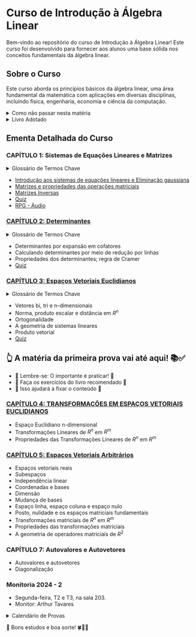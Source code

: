 # Curso de Introdução à Álgebra Linear

Bem-vindo ao repositório do curso de Introdução à Álgebra Linear! Este curso foi desenvolvido para fornecer aos alunos uma base sólida nos conceitos fundamentais da álgebra linear.

## Sobre o Curso

Este curso aborda os princípios básicos da álgebra linear, uma área fundamental da matemática com aplicações em diversas disciplinas, incluindo física, engenharia, economia e ciência da computação.

<details>
  <summary>Como não passar nesta matéria</summary>

  # Como não passar nesta matéria

  Olá, queridos alunos! Vamos falar sobre como ter sucesso neste curso? Não? Ah, você quer saber como não passar?
  Aqui vai um guia infalível para garantir que você não passe nesta matéria. Siga estas dicas e o insucesso será seu fiel companheiro!

  ## 1. Estude só na véspera da prova - o segredo do fracasso!

  Lembre-se: a universidade é igualzinha ao ensino médio! Aquelas matérias complexas e extensas? Pfff, besteira! Você consegue absorver todo esse conteúdo em uma única noite de estudos intensos. Afinal, quem precisa de tempo para processar informações, não é mesmo?

  Ignore completamente o fato de que o cérebro precisa de tempo para consolidar memórias e criar conexões entre conceitos. A neurociência? Ora, isso é só um modismo passageiro!

  ## 2. Sono é para os fracos!

  Dormir é perda de tempo. Quem precisa de sono quando se tem café e energéticos? Esqueça tudo o que ouviu sobre a importância do sono para a consolidação da memória e para o bom funcionamento cognitivo. 

  Afinal, o que os neurocientistas sabem? Eles só estudam o cérebro há décadas. Você, com sua sagacidade de última hora, certamente sabe mais do que eles.

  ## 3. Consistência? Que bobagem!

  Estudar um pouquinho todos os dias? Que ideia mais absurda! É muito melhor acumular todo o conteúdo para uma maratona de estudos na véspera da prova. Seu cérebro vai adorar essa sobrecarga de informações de última hora.

  Ignore completamente as pesquisas que mostram que o aprendizado espaçado é mais eficaz. Afinal, o que é a ciência cognitiva comparada à sua intuição infalível?

  ## Conclusão

  Seguindo essas dicas, você estará no caminho certo para não passar nesta matéria. Mas hey, se por algum motivo você decidir fazer o oposto do que foi sugerido aqui - estudar consistentemente, dormir bem e respeitar os processos de aprendizagem do seu cérebro - bem, aí a responsabilidade é toda sua se acabar passando com louvor!

</details>


<details>
  <summary>Livro Adotado</summary>

O curso é baseado no livro:

**"Álgebra Linear com Aplicações"** de Howard Anton

- 📢 Atenção, alunos! 📢
- 📖 LEITURA OBRIGATÓRIA do livro texto! 🔍
- 🎓 Em aula, abordaremos os temas mais complexos.
- 🏠 Outros tópicos importantes são para estudo individual no livro.
</details>

## Ementa Detalhada do Curso


### CAPÍTULO 1: Sistemas de Equações Lineares e Matrizes
<details>
<summary>Glossário de Termos Chave</summary>

### Glossário de Termos Chave

* **Sistema Linear:** Conjunto de equações lineares com as mesmas variáveis.
* **Matriz:** Tabela retangular de elementos dispostos em linhas e colunas.
* **Vetor:** Matriz com apenas uma linha ou uma coluna.
* **Matriz Aumentada:** Matriz que representa um sistema linear, contendo os coeficientes das variáveis e os termos independentes.
* **Operações Elementares com Linhas:** Operações que podem ser aplicadas a uma matriz para transformá-la em uma forma equivalente, sem alterar a solução do sistema linear associado.
* **Forma Escalonada:** Uma matriz está na forma escalonada quando:
  1. O primeiro elemento não nulo de cada linha (pivô) é igual a 1;
  2. Os pivôs de linhas consecutivas estão em colunas diferentes e cada pivô está à direita do pivô da linha anterior;
  3. As linhas nulas estão abaixo das linhas não nulas.
* **Forma Escalonada Reduzida por Linhas:** Uma matriz está na forma escalonada reduzida por linhas quando está na forma escalonada e:
  4. Cada pivô é o único elemento não nulo da sua coluna.
* **Variável Livre:** Variável que pode assumir qualquer valor real na solução de um sistema linear indeterminado.
* **Matriz Inversa:** Matriz que, quando multiplicada pela matriz original, resulta na matriz identidade.
* **Matriz Transposta:** Matriz obtida trocando as linhas pelas colunas da matriz original.
* **Matriz Diagonal:** Matriz quadrada onde os elementos fora da diagonal principal são nulos.
* **Matriz Triangular Superior:** Matriz quadrada onde os elementos abaixo da diagonal principal são nulos.
* **Matriz Triangular Inferior:** Matriz quadrada onde os elementos acima da diagonal principal são nulos.
* **Matriz Identidade:** Matriz diagonal onde os elementos da diagonal principal são iguais a 1.

</details>

- [Introdução aos sistemas de equações lineares e Eliminação gaussiana](https://oangelo.github.io/Introducao-a-Algebra-Linear/eliminacao_gaussiana.html)
- [Matrizes e propriedades das operações matriciais](https://oangelo.github.io/Introducao-a-Algebra-Linear/propriedades.html)
- [Matrizes Inversas](https://oangelo.github.io/Introducao-a-Algebra-Linear/inversas.html)
- [Quiz](quiz/matrizes_e_sitemas.md)
- [RPG - Áudio](https://oangelo.github.io/Introducao-a-Algebra-Linear/audio/matrizes_sistemas_bill.mp3)

### [CAPÍTULO 2: Determinantes](https://oangelo.github.io/Introducao-a-Algebra-Linear/determinante.html)
<details>
<summary>Glossário de Termos Chave</summary>

### Glossário de Termos Chave

* **Determinante:** Função que associa um número real a uma matriz quadrada, sendo útil para determinar propriedades da matriz, como invertibilidade.
* **Menor:** Determinante da submatriz obtida ao remover uma linha e uma coluna de uma matriz quadrada.
* **Cofator:** Produto do menor pelo fator (-1)^(i+j), levando em consideração a posição (i, j) do elemento na matriz.
* **Expansão em cofatores:** Método para calcular o determinante de uma matriz utilizando os cofatores de uma linha ou coluna.
* **Matriz triangular:** Matriz quadrada onde os elementos acima ou abaixo da diagonal principal são todos zero (superior ou inferior, respectivamente).
* **Matriz elementar:** Matriz obtida aplicando-se uma única operação elementar com linhas à matriz identidade.
* **Operações elementares com linhas:** Operações que modificam uma matriz sem alterar suas soluções (trocar linhas, multiplicar linha por escalar, somar múltiplo de linha a outra).
* **Matriz de cofatores:** Matriz onde cada elemento é o cofator correspondente da matriz original.
* **Adjunta:** Matriz transposta da matriz de cofatores, utilizada no cálculo da inversa da matriz original.
* **Regra de Cramer:** Fórmula que utiliza determinantes para solucionar sistemas de equações lineares com 'n' equações e 'n' incógnitas, quando a matriz de coeficientes é invertível.

</details>

- Determinantes por expansão em cofatores
- Calculando determinantes por meio de redução por linhas
- Propriedades dos determinantes; regra de Cramer
- [Quiz](quiz/determinantes.md)

### [CAPÍTULO 3: Espaços Vetoriais Euclidianos](https://oangelo.github.io/Introducao-a-Algebra-Linear)

<details>
<summary>Glossário de Termos Chave</summary>

### Glossário de Termos Chave

* **Vetor geométrico:** Um segmento de reta orientado, caracterizado por seu comprimento, direção e sentido.
* **Direção e sentido:** A direção de um vetor é dada pela reta que o contém, e o sentido é determinado pela orientação da seta.
* **Comprimento (ou magnitude):** A medida do vetor, representando a distância entre seu ponto inicial e final.
* **Ponto inicial:** O ponto de onde o vetor se origina.
* **Ponto final:** O ponto onde o vetor termina.
* **Vetores equivalentes:** Vetores com o mesmo comprimento, direção e sentido, independentemente de sua posição no espaço.
* **Vetor zero:** O vetor com comprimento zero, sem direção ou sentido definido.
* **Adição vetorial, regra do paralelogramo e regra do triângulo:** Métodos geométricos para somar vetores.
* **Subtração vetorial:** A operação de encontrar a diferença entre dois vetores.
* **Negativo de um vetor:** O vetor com o mesmo comprimento e direção, mas sentido oposto ao vetor original.
* **Multiplicação por escalar:** A operação de multiplicar um vetor por um número real (escalar), alterando seu comprimento e/ou sentido.
* **Vetores colineares:** Vetores que possuem a mesma direção, podendo ter o mesmo sentido ou sentidos opostos (também chamados de vetores paralelos).
* **Componentes de um vetor:** As coordenadas do ponto final do vetor quando seu ponto inicial está na origem de um sistema de coordenadas.
* **Coordenadas de um ponto:** Um conjunto de números que identificam a posição de um ponto em um sistema de coordenadas.
* **Ênupla:** Uma sequência ordenada de números reais, utilizada para representar pontos ou vetores em espaços de dimensão n.
* **Espaço de dimensão n (Rn):** O conjunto de todas as ênuplas ordenadas com n componentes.
* **Operações vetoriais no espaço de dimensão n:** Adição, subtração e multiplicação por escalar, realizadas componente a componente.

</details>

- Vetores bi, tri e n–dimensionais
- Norma, produto escalar e distância em $R^n$
- Ortogonalidade
- A geometria de sistemas lineares
- Produto vetorial
- [Quiz](quiz/ga.md)

## 👆 A matéria da primeira prova vai até aqui! 📚✅
- 🎉 Lembre-se: O importante é praticar! 💪
- 📝 Faça os exercícios do livro recomendado 📘
- 🧠 Isso ajudará a fixar o conteúdo 🌟

### [CAPÍTULO 4: TRANSFORMAÇÕES EM ESPAÇOS VETORIAIS EUCLIDIANOS](https://oangelo.github.io/Introducao-a-Algebra-Linear/transformacoes.html)
- Espaço Euclidiano n-dimensional
- Transformações Lineares de $R^n$ em $R^m$
- Propriedades das Transformações Lineares de $R^n$ em $R^m$


### [CAPÍTULO 5: Espaços Vetoriais Arbitrários](https://oangelo.github.io/Introducao-a-Algebra-Linear/espacos.html)
- Espaços vetoriais reais
- Subespaços
- Independência linear
- Coordenadas e bases
- Dimensão
- Mudança de bases
- Espaço linha, espaço coluna e espaço nulo
- Posto, nulidade e os espaços matriciais fundamentais
- Transformações matriciais de $R^n$ em $R^m$
- Propriedades das transformações matriciais
- A geometria de operadores matriciais de $R^2$

### CAPÍTULO 7: Autovalores e Autovetores
- Autovalores e autovetores
- Diagonalização

### Monitoria 2024 - 2
- Segunda-feira, T2 e T3, na sala 203.
- Monitor: Arthur Tavares 

<details>
  <summary>Calendário de Provas</summary>
  <ul>
    <li>P1: 08/10/09</li>
    <li>PF: 17/12/24</li>
  </ul>
  <img src="img/prova.png" alt="meme cachorro">
</details>


📝 Bons estudos e boa sorte! 🍀📐🔢
